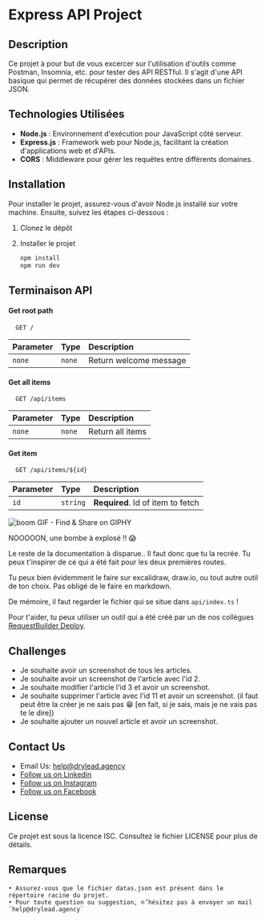 # Express API Project

## Description

Ce projet à pour but de vous excercer sur l'utilisation d'outils comme Postman, Insomnia, etc. pour tester des API RESTful. Il s'agit d'une API basique qui permet de récupérer des données stockées dans un fichier JSON.

## Technologies Utilisées

-   **Node.js** : Environnement d'exécution pour JavaScript côté serveur.
-   **Express.js** : Framework web pour Node.js, facilitant la création d'applications web et d'APIs.
-   **CORS** : Middleware pour gérer les requêtes entre différents domaines.

## Installation

Pour installer le projet, assurez-vous d'avoir Node.js installé sur votre machine. Ensuite, suivez les étapes ci-dessous :

1. Clonez le dépôt

2. Installer le projet

    ```bash
    npm install
    npm run dev
    ```

## Terminaison API

#### Get root path

```http
  GET /
```

| Parameter | Type   | Description            |
| :-------- | :----- | :--------------------- |
| `none`    | `none` | Return welcome message |

#### Get all items

```http
  GET /api/items
```

| Parameter | Type   | Description      |
| :-------- | :----- | :--------------- |
| `none`    | `none` | Return all items |

#### Get item

```http
  GET /api/items/${id}
```

| Parameter | Type     | Description                       |
| :-------- | :------- | :-------------------------------- |
| `id`      | `string` | **Required**. Id of item to fetch |

![boom GIF - Find & Share on GIPHY](https://media1.giphy.com/media/v1.Y2lkPTc5MGI3NjExMWhiM2Z0cjRwbHA0cXdxYjVxYjA3b2tzanBvcWFqZ2N6eTl2ajl3byZlcD12MV9pbnRlcm5hbF9naWZfYnlfaWQmY3Q9Zw/O3GqAYR9jFxLi/giphy.gif)

NOOOOON, une bombe à explosé !! 😱

Le reste de la documentation à disparue.. Il faut donc que tu la recrée. Tu peux t'inspirer de ce qui a été fait pour les deux premières routes.

Tu peux bien évidemment le faire sur excalidraw, draw.io, ou tout autre outil de ton choix. Pas obligé de le faire en markdown.

De mémoire, il faut regarder le fichier qui se situe dans `api/index.ts` !

Pour t'aider, tu peux utiliser un outil qui a été créé par un de nos collègues [RequestBuilder Deploy](https://aimach.github.io/request-builder/).

## Challenges

-   Je souhaite avoir un screenshot de tous les articles.
-   Je souhaite avoir un screenshot de l'article avec l'id 2.
-   Je souhaite modifier l'article l'id 3 et avoir un screenshot.
-   Je souhaite supprimer l'article avec l'id 11 et avoir un screenshot. (il faut peut être la créer je ne sais pas 😁 [en fait, si je sais, mais je ne vais pas te le dire])
-   Je souhaite ajouter un nouvel article et avoir un screenshot.

## Contact Us

-   Email Us: help@drylead.agency
-   [Follow us on Linkedin](https://www.linkedin.com/company/drylead)
-   [Follow us on Instagram](https://www.instagram.com/drylead/)
-   [Follow us on Facebook](https://facebook.com/drylead/)

## License

Ce projet est sous la licence ISC. Consultez le fichier LICENSE pour plus de détails.

## Remarques

    • Assurez-vous que le fichier datas.json est présent dans le répertoire racine du projet.
    • Pour toute question ou suggestion, n’hésitez pas à envoyer un mail `help@drylead.agency`
